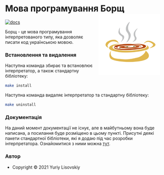 # Мова програмування Борщ <img width="200" src="Images/logo.svg" align="right" />

[![docs](https://img.shields.io/badge/%D0%94%D0%BE%D0%BA%D1%83%D0%BC%D0%B5%D0%BD%D1%82%D0%B0%D1%86%D1%96%D1%8F-%D0%91%D0%BE%D1%80%D1%89-blue)](https://yuriylisovskiy.github.io/borsch-lang/)

Борщ - це мова програмування інтерпретованого типу, яка дозволяє писати код українською мовою.

### Встановлення та видалення
Наступна команда збирає та встановлює інтерпретатор, а також стандартну бібліотеку:
```bash
make install
```

Наступна команда видаляє інтерпретатор та стандартну бібліотеку:
```bash
make uninstall
```

### Документація
На даний момент документації не існує, але в майбутньому вона буде написана, а посилання
буде розміщено в цьому пункті. Присутні деякі пакети стандартної бібліотеки, які я додаю
під час розробки інтерпретатора. Ознайомитися з ними можна [тут](./Lib).

### Автор
* Copyright © 2021 Yuriy Lisovskiy
